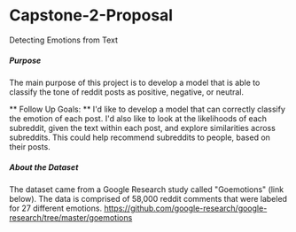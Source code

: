 # Capstone-2-Proposal
Detecting Emotions from Text

##### Purpose
The main purpose of this project is to develop a model that is able to classify the tone of reddit posts as positive, negative, or neutral.  

** Follow Up Goals:  ** 
I'd like to develop a model that can correctly classify the emotion of each post. I'd also like to look at the likelihoods of each subreddit, given the text within each post, and explore similarities across subreddits.  This could help recommend subreddits to people, based on their posts. 


##### About the Dataset
The dataset came from a Google Research study called "Goemotions" (link below).  The data is comprised of 58,000 reddit comments that were labeled for 27 different emotions.
https://github.com/google-research/google-research/tree/master/goemotions
